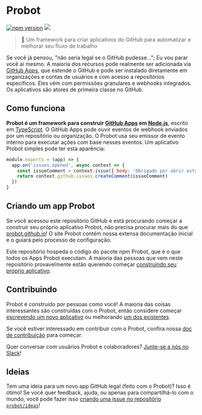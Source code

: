 # Probot

[![npm version](https://img.shields.io/npm/v/probot.svg)](https://www.npmjs.com/package/probot) [![](https://img.shields.io/twitter/follow/ProbotTheRobot.svg?style=social&logo=twitter&label=Follow)](https://twitter.com/ProbotTheRobot)

> 🤖 Um framework para criar aplicativos do GitHub para automatizar e melhorar seu fluxo de trabalho

Se você já pensou, "não seria legal se o GitHub pudesse..."; Eu vou parar você aí mesmo. A maioria dos recursos pode realmente ser adicionada via [GitHub Apps](https://developer.github.com/apps/), que estende o GitHub e pode ser instalado diretamente em organizações e contas de usuários e com acesso a repositórios específicos. Eles vêm com permissões granulares e webhooks integrados. Os aplicativos são atores de primeira classe no GitHub.

## Como funciona

**Probot é um framework para construir [GitHub Apps](http://developer.github.com/apps) em [Node.js](https://nodejs.org/)**, escrito em [TypeScript]( https://www.typescriptlang.org/). O GitHub Apps pode ouvir eventos de webhook enviados por um repositório ou organização. O Probot usa seu emissor de evento interno para executar ações com base nesses eventos. Um aplicativo Probot simples pode ter esta aparência:

```js
module.exports = (app) => {
  app.on('issues.opened', async context => {
    const issueComment = context.issue({ body: 'Obrigado por abrir esta issue!' })
    return context.github.issues.createComment(issueComment)
  })
}
```

## Criando um app Probot

Se você acessou este repositório GitHub e está procurando começar a construir seu próprio aplicativo Probot, não precisa procurar mais do que [probot.github.io](https://probot.github.io/docs/)! O site Probot contém nossa extensa documentação inicial e o guiará pelo processo de configuração.

Este repositório hospeda o código do pacote npm Probot, que é o que todos os Apps Probot executam. A maioria das pessoas que vem neste repositório provavelmente estão querendo começar [construindo seu próprio aplicativo](https://probot.github.io/docs/).

## Contribuindo

Probot é construído por pessoas como você! A maioria das coisas interessantes são construídas com o Probot, então considere começar [escrevendo um novo aplicativo](https://probot.github.io/docs/) ou melhorando [um dos existentes](https://github.com/search?q=topic%3Aprobot-app&type=Repositories).

Se você estiver interessado em contribuir com o Probot, confira nossa [doc de contribuição](CONTRIBUTING.md) para começar.

Quer conversar com usuários Probot e colaboradores? [Junte-se a nós no Slack](https://probot-slackin.herokuapp.com/)!

## Ideias

Tem uma ideia para um novo app GitHub legal (feito com o Probot)? Isso é ótimo! Se você quer feedback, ajuda, ou apenas para compartilhá-lo com o mundo, você pode fazer isso [criando uma issue no repositório `probot/ideas`](https://github.com/probot/ideas/issues/new)!
